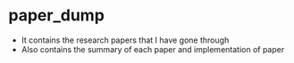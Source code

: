 # paper_dump
- It contains the research papers that I have gone through
- Also contains the summary of each paper and implementation of paper
  
